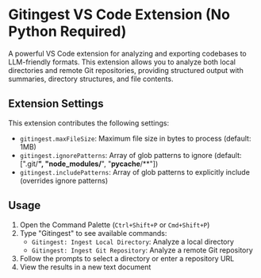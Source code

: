 # Gitingest VS Code Extension (No Python Required)

A powerful VS Code extension for analyzing and exporting codebases to LLM-friendly formats. This extension allows you to analyze both local directories and remote Git repositories, providing structured output with summaries, directory structures, and file contents.


## Extension Settings

This extension contributes the following settings:

* `gitingest.maxFileSize`: Maximum file size in bytes to process (default: 1MB)
* `gitingest.ignorePatterns`: Array of glob patterns to ignore (default: [".git/**", "node_modules/**", "__pycache__/**"])
* `gitingest.includePatterns`: Array of glob patterns to explicitly include (overrides ignore patterns)

## Usage

1. Open the Command Palette (`Ctrl+Shift+P` or `Cmd+Shift+P`)
2. Type "Gitingest" to see available commands:
   - `Gitingest: Ingest Local Directory`: Analyze a local directory
   - `Gitingest: Ingest Git Repository`: Analyze a remote Git repository
3. Follow the prompts to select a directory or enter a repository URL
4. View the results in a new text document

